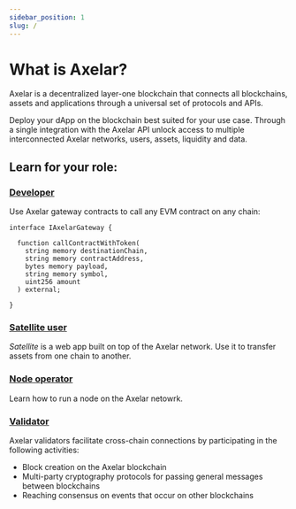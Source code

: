 ```yaml
---
sidebar_position: 1
slug: /
---
```


# What is Axelar?

Axelar is a decentralized layer-one blockchain that connects all blockchains, assets and applications through a universal set of protocols and APIs.

Deploy your dApp on the blockchain best suited for your use case. Through a single integration with the Axelar API unlock access to multiple interconnected Axelar networks, users, assets, liquidity and data.

## Learn for your role:

### [Developer](roles/dev.md)

Use Axelar gateway contracts to call any EVM contract on any chain:

```solidity
interface IAxelarGateway {

  function callContractWithToken(
    string memory destinationChain,
    string memory contractAddress,
    bytes memory payload,
    string memory symbol,
    uint256 amount
  ) external;

}
```

### [Satellite user](roles/user/satellite.md)

_Satellite_ is a web app built on top of the Axelar network. Use it to transfer assets from one chain to another.

### [Node operator](roles/node/join.md)

Learn how to run a node on the Axelar netowrk.

### [Validator](roles/validator/setup/overview.md)

Axelar validators facilitate cross-chain connections by participating in the following activities:

- Block creation on the Axelar blockchain
- Multi-party cryptography protocols for passing general messages between blockchains
- Reaching consensus on events that occur on other blockchains
